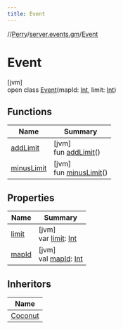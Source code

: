 ```yaml
---
title: Event
---
```

//[Perry](../../../index.html)/[server.events.gm](../index.html)/[Event](index.html)



# Event



[jvm]\
open class [Event](index.html)(mapId: [Int](https://kotlinlang.org/api/latest/jvm/stdlib/kotlin/-int/index.html), limit: [Int](https://kotlinlang.org/api/latest/jvm/stdlib/kotlin/-int/index.html))



## Functions


| Name | Summary |
|---|---|
| [addLimit](add-limit.html) | [jvm]<br>fun [addLimit](add-limit.html)() |
| [minusLimit](minus-limit.html) | [jvm]<br>fun [minusLimit](minus-limit.html)() |


## Properties


| Name | Summary |
|---|---|
| [limit](limit.html) | [jvm]<br>var [limit](limit.html): [Int](https://kotlinlang.org/api/latest/jvm/stdlib/kotlin/-int/index.html) |
| [mapId](map-id.html) | [jvm]<br>val [mapId](map-id.html): [Int](https://kotlinlang.org/api/latest/jvm/stdlib/kotlin/-int/index.html) |


## Inheritors


| Name |
|---|
| [Coconut](../-coconut/index.html) |

